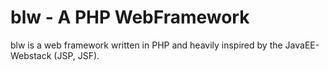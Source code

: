 # blw - A PHP WebFramework

blw is a web framework written in PHP and heavily inspired by the JavaEE-Webstack (JSP, JSF).
